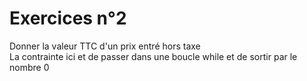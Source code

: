 # Exercices n°2

Donner la valeur TTC d'un prix entré hors taxe <br>
La contrainte ici et de passer dans une boucle while et de sortir par le nombre 0